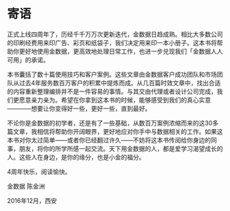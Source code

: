 # 寄语

正式上线四周年了，历经千千万万次更新迭代，金数据日趋成熟。相比大多数公司的印刷经费用来印广告、彩页和纸袋子，我们决定用来印一本小册子。这本书将帮助你更好地使用金数据，更高效地处理日常工作，也进一步兑现我们「金数据人人可用」的承诺。

本书囊括了数十篇使用技巧和客户案例。这些文章由金数据客户成功团队和市场团队从过去4年服务数百万客户的积累中提炼而成。从几百篇时效文章中，找出合适的内容重新整理编排并不是一件容易的事情。与其交由代理或者设计公司完成，我们更愿意亲力亲为。希望在你拿到这本书的时候，能够感受到我们的真心实意————想要让你变得好一些，更好一些，直到最好。

不论你是金数据的初学者，还是有了一些基础，从数百万案例浓缩而来的这30多篇文章，我相信将帮助你开阔眼界，更好地应对你手中与数据相关的工作。如果这本书对你太过简单——或者你已经翻过许久——不妨将这本书传阅给你身边的同事，朋友，将你的所学所感一起交流。天下用金数据的人，都是爱学习渴望成长的人。这些人在身边，是你的缘分，也是小金的福分。

4周年快乐，阅读愉快。

金数据 陈金洲

2016年12月，西安
